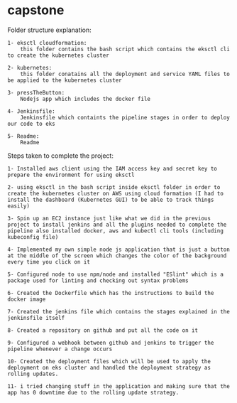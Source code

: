 # capstone

Folder structure explanation:

	1- eksctl cloudformation:
		this folder contains the bash script which contains the eksctl cli to create the kubernetes cluster
	
	2- kubernetes:
		this folder conatains all the deployment and service YAML files to be applied to the kubernetes cluster
	
	3- pressTheButton:
		Nodejs app which includes the docker file
	
	4- Jenkinsfile:
		Jenkinsfile which containts the pipeline stages in order to deploy our code to eks
	
	5- Readme:
		Readme


Steps taken to complete the project:

	1- Installed aws client using the IAM access key and secret key to prepare the environment for using eksctl
	
	2- using eksctl in the bash script inside eksctl folder in order to create the kubernetes cluster on AWS using cloud formation (I had to install the dashboard (Kubernetes GUI) to be able to track things easily)
	
	3- Spin up an EC2 instance just like what we did in the previous project to install jenkins and all the plugins needed to complete the pipeline also installed docker, aws and kubectl cli tools (including kubeconfig file)
	
	4- Implemented my own simple node js application that is just a button at the middle of the screen which changes the color of the background every time you click on it
	
	5- Configured node to use npm/node and installed "ESlint" which is a package used for linting and checking out syntax problems
	
	6- Created the Dockerfile which has the instructions to build the docker image
	
	7- Created the jenkins file which contains the stages explained in the jenkinsfile itself
	
	8- Created a repository on github and put all the code on it
	
	9- Configured a webhook between github and jenkins to trigger the pipeline whenever a change occurs
	
	10- Created the deployment files which will be used to apply the deployment on eks cluster and handled the deployment strategy as rolling updates.
	
	11- i tried changing stuff in the application and making sure that the app has 0 downtime due to the rolling update strategy.